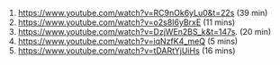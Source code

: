 1. https://www.youtube.com/watch?v=RC9nOk6yLu0&t=22s  (39 min)
2. https://www.youtube.com/watch?v=o2s8I6yBrxE   (11 mins) 
3. https://www.youtube.com/watch?v=DzjWEn2BS_k&t=147s. (20 min)
4. https://www.youtube.com/watch?v=iqNzfK4_meQ   (5 mins)
5. https://www.youtube.com/watch?v=tDARtYjUiHs    (16 mins)

